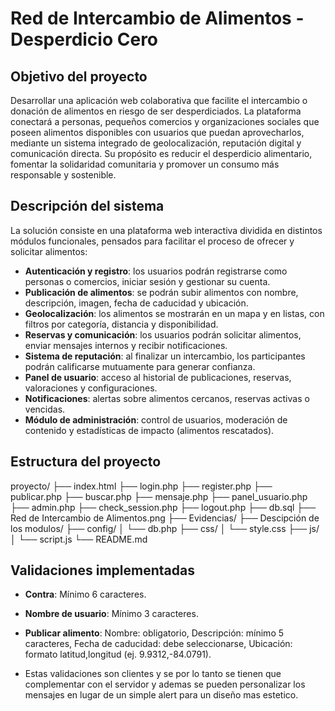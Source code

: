# Red de Intercambio de Alimentos - Desperdicio Cero

##  Objetivo del proyecto

Desarrollar una aplicación web colaborativa que facilite el intercambio o donación de alimentos en riesgo de ser desperdiciados. La plataforma conectará a personas, pequeños comercios y organizaciones sociales que poseen alimentos disponibles con usuarios que puedan aprovecharlos, mediante un sistema integrado de geolocalización, reputación digital y comunicación directa. Su propósito es reducir el desperdicio alimentario, fomentar la solidaridad comunitaria y promover un consumo más responsable y sostenible.

##  Descripción del sistema

La solución consiste en una plataforma web interactiva dividida en distintos módulos funcionales, pensados para facilitar el proceso de ofrecer y solicitar alimentos:

-  **Autenticación y registro**: los usuarios podrán registrarse como personas o comercios, iniciar sesión y gestionar su cuenta.
-  **Publicación de alimentos**: se podrán subir alimentos con nombre, descripción, imagen, fecha de caducidad y ubicación.
-  **Geolocalización**: los alimentos se mostrarán en un mapa y en listas, con filtros por categoría, distancia y disponibilidad.
-  **Reservas y comunicación**: los usuarios podrán solicitar alimentos, enviar mensajes internos y recibir notificaciones.
-  **Sistema de reputación**: al finalizar un intercambio, los participantes podrán calificarse mutuamente para generar confianza.
-  **Panel de usuario**: acceso al historial de publicaciones, reservas, valoraciones y configuraciones.
-  **Notificaciones**: alertas sobre alimentos cercanos, reservas activas o vencidas.
-  **Módulo de administración**: control de usuarios, moderación de contenido y estadísticas de impacto (alimentos rescatados).

## Estructura del proyecto

proyecto/
├── index.html
├── login.php
├── register.php
├── publicar.php
├── buscar.php
├── mensaje.php 
├── panel_usuario.php
├── admin.php
├── check_session.php
├── logout.php
├── db.sql
├── Red de Intercambio de Alimentos.png
├── Evidencias/
├── Descipción de los modulos/
├── config/
│   └── db.php
├── css/
│   └── style.css
├── js/
│   └── script.js
└── README.md

## Validaciones implementadas

- **Contra**: Mínimo 6 caracteres.
- **Nombre de usuario**: Mínimo 3 caracteres.
- **Publicar alimento**: Nombre: obligatorio, Descripción: mínimo 5 caracteres, Fecha de caducidad: debe seleccionarse, Ubicación: formato latitud,longitud (ej. 9.9312,-84.0791).

- Estas validaciones son clientes y se por lo tanto se tienen que complementar con el servidor y ademas se pueden personalizar los mensajes en lugar de un simple alert para un diseño mas estetico.
